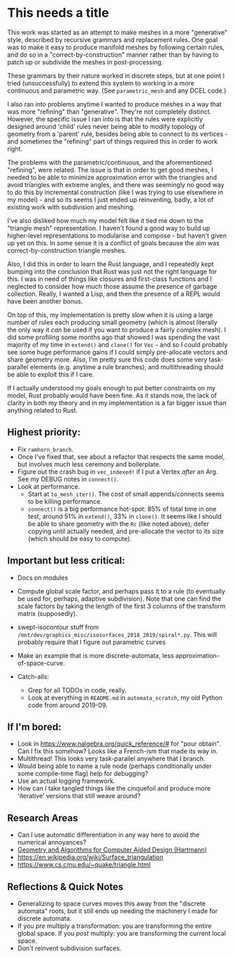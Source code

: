 # This needs a title

This work was started as an attempt to make meshes in a more
"generative" style, described by recursive grammars and
replacement rules.  One goal was to make it easy to produce
manifold meshes by following certain rules, and do so in a
"correct-by-construction" manner rather than by having to
patch up or subdivide the meshes in post-processing.

These grammars by their nature worked in discrete steps,
but at one point I tried (unsuccessfully) to extend this
system to working in a more continuous and parametric
way.  (See `parametric_mesh` and any DCEL code.)

I also ran into problems anytime I wanted to produce
meshes in a way that was more "refining" than "generative".
They're not completely distinct. However, the specific issue
I ran into is that the rules were explicitly designed around
'child' rules never being able to modify topology of geometry
from a 'parent' rule, besides being able to connect to its
vertices - and sometimes the "refining" part of things
required this in order to work right.

The problems with the parametric/continuous, and the
aforementioned "refining", were related. The issue is that
in order to get good meshes, I needed to be able to minimize
approximation error with the triangles and avoid triangles
with extreme angles, and there was seemingly no good way to
do this by incremental construction (like I was trying to
use elsewhere in my model) - and so its seems I just ended up
reinventing, badly, a lot of existing work with subdivision
and meshing.

I've also disliked how much my model felt like it tied me
down to the "triangle mesh" representation. I haven't
found a good way to build up higher-level representations
to modularise and compose - but haven't given up yet on
this.  In some sense it is a conflict of goals because
the aim was correct-by-construction triangle meshes.

Also, I did this in order to learn the Rust language, and I
repeatedly kept bumping into the conclusion that Rust was
just not the right language for this. I was in need of things
like closures and first-class functions and I neglected to
consider how much those assume the presence of garbage
collection. Really, I wanted a Lisp, and then the presence of
a REPL would have been another bonus.

On top of this, my implementation is pretty slow when it is
using a large number of rules each producing small geometry
(which is almost literally the only way it *can* be used
if you want to produce a fairly complex mesh). I did some
profiling some months ago that showed I was spending the
vast majority of my time in `extend()` and `clone()` for
`Vec` - and so I could probably see some huge performance
gains if I could simply pre-allocate vectors and share geometry
more. Also, I'm pretty sure this code does some very task-parallel
elements (e.g. anytime a rule branches), and multithreading should
be able to exploit this if I care.

If I actually understood my goals enough to put better
constraints on my model, Rust probably would have been fine.
As it stands now, the lack of clarity in both my theory
and in my implementation is a far bigger issue than anything
related to Rust.

## Highest priority:

- Fix `ramhorn_branch`.
- Once I've fixed that, see about a refactor that respects the
  same model, but involves much less ceremony and boilerplate.
- Figure out the crash bug in `vec_indexed!` if I put a Vertex
  *after* an Arg.  See my DEBUG notes in `connect()`.
- Look at performance.
  - Start at `to_mesh_iter()`. The cost of small appends/connects
    seems to be killing performance.
  - `connect()` is a big performance hot-spot: 85% of total time in
    one test, around 51% in `extend()`, 33% in `clone()`. It seems
    like I should be able to share geometry with the `Rc` (like noted
    above), defer copying until actually needed, and pre-allocate the
    vector to its size (which should be easy to compute).

## Important but less critical:

- Docs on modules
- Compute global scale factor, and perhaps pass it to a rule (to
  eventually be used for, perhaps, adaptive subdivision).  Note that
  one can find the scale factors by taking the length of the first 3
  columns of the transform matrix (supposedly).
- swept-isocontour stuff from
  `/mnt/dev/graphics_misc/isosurfaces_2018_2019/spiral*.py`.  This
  will probably require that I figure out parametric curves
- Make an example that is more discrete-automata, less
  approximation-of-space-curve.

- Catch-alls:
  - Grep for all TODOs in code, really.
  - Look at everything in `README.md` in `automata_scratch`,
    my old Python code from around 2019-09.

## If I'm bored:

- Look in https://www.nalgebra.org/quick_reference/# for "pour
  obtain".  Can I fix this somehow?  Looks like a French-ism that made
  its way in.
- Multithread!  This looks very task-parallel anywhere that I branch.
- Would being able to name a rule node (perhaps conditionally under
  some compile-time flag) help for debugging?
- Use an actual logging framework.
- How can I take tangled things like the cinquefoil and produce more
  'iterative' versions that still weave around?

## Research Areas

- Can I use automatic differentiation in any way here to avoid the
  numerical annoyances?
- [Geometry and Algorithms for Computer Aided Design (Hartmann)](https://www2.mathematik.tu-darmstadt.de/~ehartmann/cdgen0104.pdf)
- https://en.wikipedia.org/wiki/Surface_triangulation
- https://www.cs.cmu.edu/~quake/triangle.html

## Reflections & Quick Notes

- Generalizing to space curves moves this away from the "discrete
  automata" roots, but it still ends up needing the machinery I made
  for discrete automata.
- If you *pre* multiply a transformation: you are transforming the
  entire global space.  If you *post* multiply: you are transforming
  the current local space. 
- Don't reinvent subdivision surfaces.